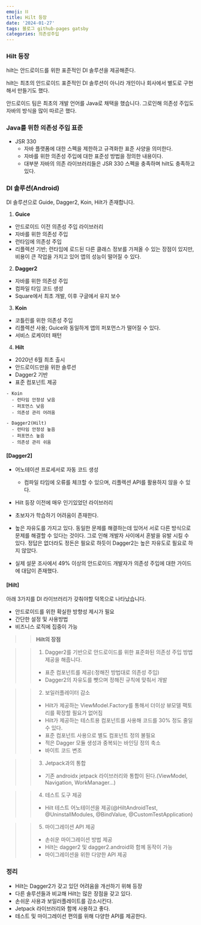 ```yaml
---
emoji: ⛓️
title: Hilt 등장
date: '2024-01-27'
tags: 블로그 github-pages gatsby
categories: 의존성주입
---
```


### Hilt 등장

hilt는 안드로이드를 위한 표준적인 DI 솔루션을 제공해준다.  

hilt는 최초의 안드로이드 표준적인 DI 솔루션이 아니라 개인이나 회사에서 별도로 구현해서 만들기도 했다.

안드로이드 팀은 최초의 개발 언어를 Java로 채택을 했습니다. 그로인해 의존성 주입도 자바의 방식을 많이 따르곤 했다.

### Java를 위한 의존성 주입 표준

- JSR 330
  - 자바 플랫폼에 대한 스펙을 제한하고 규격화한 표준 사양을 의미한다.
  - 자바를 위한 의존성 주입에 대한 표준성 방법을 정의한 내용이다.
  - 대부분 자바의 의존 라이브러리들은 JSR 330 스펙을 충족하며 hilt도 충족하고 있다.


### DI 솔루션(Android)

DI 솔루션으로 Guide, Dagger2, Koin, Hilt가 존재합니다.

1. **Guice**
  - 안드로이드 이전 의존성 주입 라이브러리
  - 자바를 위한 의존성 주입
  - 런타임에 의존성 주입
  - 리플렉션 기반; 런타임에 로드된 다른 클래스 정보를 가져올 수 있는 장점이 있지만, 비용이 큰 작업을 가지고 있어 앱의 성능이 떨어질 수 있다.

2. **Dagger2**
  - 자바를 위한 의존성 주입
  - 컴파일 타임 코드 생성
  - Square에서 최초 개발, 이후 구글에서 유지 보수

3. **Koin**
  - 코틀린를 위한 의존성 주입
  - 리플렉션 사용; Guice와 동일하게 앱의 퍼포먼스가 떨어질 수 있다.
  - 서비스 로케이터 패턴

4. **Hilt**
  - 2020년 6월 최초 출시
  - 안드로이드만을 위한 솔루션
  - Dagger2 기반
  - 표준 컴포넌트 제공

```
- Koin
  - 런타임 안정성 낮음
  - 퍼포먼스 낮음
  - 의존성 관리 어려움

- Dagger2(Hilt)
  - 런타임 안정성 높음
  - 퍼포먼스 높음
  - 의존성 관리 쉬움
```

#### [Dagger2]

- 어노테이션 프로세서로 자동 코드 생성
  - 컴파일 타임에 오류를 체크할 수 있으며, 리플렉션 API를 활용하지 않을 수 있다.

- Hilt 등장 이전에 매우 인기있었던 라이브러리

- 초보자가 학습하기 어려움이 존재한다.

- 높은 자유도를 가지고 있다. 동일한 문제를 해결하는데 있어서 서로 다른 방식으로 문제를 해결할 수 있다는 것이다. 그로 인해 개발자 사이에서 혼발을 유발 시킬 수 있다. 정답은 없더라도 정돈은 필요로 하듯이 Dagger2는 높은 자유도로 필요로 하지 않았다.

- 실제 설문 조사에서 49% 이상의 안드로이드 개발자가 의존성 주입에 대한 가이드에 대답이 존재했다.

#### [Hilt]

아래 3가지를 DI 라이브러리가 갖춰야할 덕목으로 나타났습니다.

- 안드로이드를 위한 확실한 방향성 제시가 필요
- 간단한 설정 및 사용방법
- 비즈니스 로직에 집중이 가능


>> **Hilt의 장점**

>> 1. Dagger2를 기반으로 안드로이드를 위한 표준화된 의존성 주입 방법 제공을 해줍니다.
>>  - 표준 컴포넌트를 제공(:정해진 방법대로 의존성 주입)
>>  - Dagger2의 자유도를 뺏으며 정해진 규칙에 맞춰서 개발

>> 2. 보일러플레이터 감소
>>  - Hilt가 제공하는 ViewModel.Factory를 통해서 더이상 뷰모델 팩토리를 확장할 필요가 없어짐
>>  - Hilt가 제공하는 테스트용 컴포넌트를 사용해 코드를 30% 정도 줄일 수 있다.
>>  - 표준 컴포넌트 사용으로 별도 컴포넌트 정의 불필요
>>  - 적은 Dagger 모듈 생성과 중복되는 바인딩 정의 축소
>>  - 바이트 코드 변조

>> 3. Jetpack과의 통합
>>  - 기존 androidx jetpack 라이브러리와 통합이 된다.(ViewModel, Navigation, WorkManager...)

>> 4. 테스트 도구 제공
>>  - Hilt 테스트 어노테이션을 제공(@HiltAndroidTest, @UninstallModules, @BindValue, @CustomTestApplication)

>> 5. 마이그레이션 API 제공
>>  - 손쉬운 마이그레이션 방법 제공
>>  - Hilt는 dagger2 및 dagger2.android와 함께 동작이 가능
>>  - 마이그레이션을 위한 다양한 API 제공


### 정리

- Hilt는 Dagger2가 갖고 있던 어려움을 개선하기 위해 등장
- 다른 솔루션들과 비교해 Hilt는 많은 장점을 갖고 있다.
- 손쉬운 사용과 보일러플레이트를 감소시킨다.
- Jetpack 라이브러리와 함께 사용하고 좋다.
- 테스트 및 마이그레이션 편의를 위해 다양한 API를 제공한다.